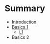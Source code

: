 # Summary

* [Introduction](README.md)
* [Basics 1](basics-1.md)
    * [L1](basics-1.md/#L1)
* Basics 2

